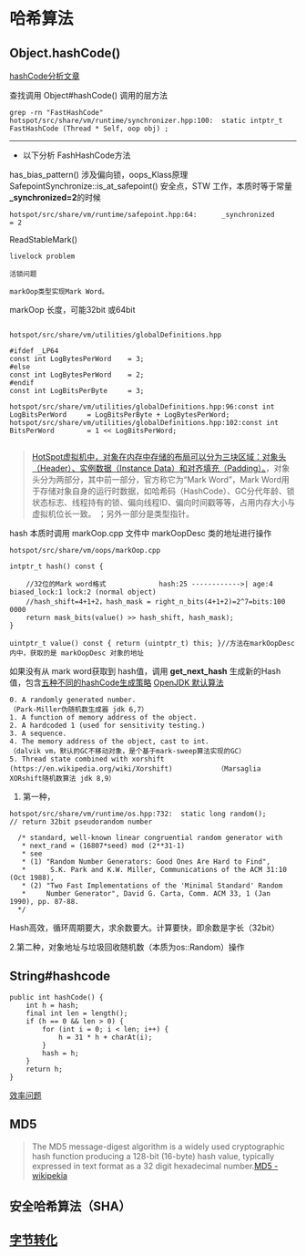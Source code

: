 # 哈希算法
## Object.hashCode()

[hashCode分析文章](https://srvaroa.github.io/jvm/java/openjdk/biased-locking/2017/01/30/hashCode.html)

查找调用 Object#hashCode() 调用的层方法
```
grep -rn "FastHashCode"
hotspot/src/share/vm/runtime/synchronizer.hpp:100:  static intptr_t FastHashCode (Thread * Self, oop obj) ;

```

---
- 以下分析 FashHashCode方法
  
has_bias_pattern() 涉及偏向锁，oops_Klass原理
SafepointSynchronize::is_at_safepoint() 安全点，STW 工作，本质时等于常量 **_synchronized=2**的时候
```
hotspot/src/share/vm/runtime/safepoint.hpp:64:      _synchronized     = 2 
```

ReadStableMark()
```
livelock problem

活锁问题

```

```
markOop类型实现Mark Word。

```
markOop 长度，可能32bit 或64bit
```

hotspot/src/share/vm/utilities/globalDefinitions.hpp

#ifdef _LP64
const int LogBytesPerWord    = 3;
#else
const int LogBytesPerWord    = 2;
#endif
const int LogBitsPerByte     = 3;

hotspot/src/share/vm/utilities/globalDefinitions.hpp:96:const int LogBitsPerWord     = LogBitsPerByte + LogBytesPerWord;
hotspot/src/share/vm/utilities/globalDefinitions.hpp:102:const int BitsPerWord        = 1 << LogBitsPerWord;


```
> [HotSpot虚拟机中，对象在内存中存储的布局可以分为三块区域：对象头（Header）、实例数据（Instance Data）和对齐填充（Padding）。](https://blog.csdn.net/zhoufanyang_china/article/details/54601311)，对象头分为两部分，其中前一部分，官方称它为“Mark Word”，Mark Word用于存储对象自身的运行时数据，如哈希码（HashCode）、GC分代年龄、锁状态标志、线程持有的锁、偏向线程ID、偏向时间戳等等，占用内存大小与虚拟机位长一致。
；另外一部分是类型指针。


hash 本质时调用 markOop.cpp  文件中 markOopDesc 类的地址进行操作
```
hotspot/src/share/vm/oops/markOop.cpp

intptr_t hash() const {

    //32位的Mark word格式             hash:25 ------------>| age:4    biased_lock:1 lock:2 (normal object)
    //hash_shift=4+1+2，hash_mask = right_n_bits(4+1+2)=2^7=bits:100 0000
    return mask_bits(value() >> hash_shift, hash_mask);
}
  
uintptr_t value() const { return (uintptr_t) this; }//方法在markOopDesc内中，获取的是 markOopDesc 对象的地址
```

如果没有从 mark word获取到 hash值，调用 **get_next_hash** 生成新的Hash值，包含[五种不同的hashCode生成策略](https://blog.csdn.net/topc2000/article/details/79454064?utm_source=blogxgwz6)
[OpenJDK 默认算法](https://srvaroa.github.io/jvm/java/openjdk/biased-locking/2017/01/30/hashCode.html)
```
0. A randomly generated number.                                                         （Park-Miller伪随机数生成器 jdk 6,7）
1. A function of memory address of the object.
2. A hardcoded 1 (used for sensitivity testing.)
3. A sequence.
4. The memory address of the object, cast to int.                                        （dalvik vm，默认的GC不移动对象，是个基于mark-sweep算法实现的GC）
5. Thread state combined with xorshift (https://en.wikipedia.org/wiki/Xorshift)           （Marsaglia XORshift随机数算法 jdk 8,9）
```
1. 第一种，
```
hotspot/src/share/vm/runtime/os.hpp:732:  static long random();                    // return 32bit pseudorandom number

  /* standard, well-known linear congruential random generator with
   * next_rand = (16807*seed) mod (2**31-1)
   * see
   * (1) "Random Number Generators: Good Ones Are Hard to Find",
   *      S.K. Park and K.W. Miller, Communications of the ACM 31:10 (Oct 1988),
   * (2) "Two Fast Implementations of the 'Minimal Standard' Random
   *     Number Generator", David G. Carta, Comm. ACM 33, 1 (Jan 1990), pp. 87-88.
  */
```

Hash高效，循环周期要大，求余数要大。计算要快，即余数是字长（32bit）

2.第二种，对象地址与垃圾回收随机数（本质为os::Random）操作
## String#hashcode
```
public int hashCode() {
    int h = hash;
    final int len = length();
    if (h == 0 && len > 0) {
        for (int i = 0; i < len; i++) {
            h = 31 * h + charAt(i);
        }
        hash = h;
    }
    return h;
}
```
[效率问题](https://blog.csdn.net/steveguoshao/article/details/12576849)

## MD5
> The MD5 message-digest algorithm is a widely used cryptographic hash function producing a 128-bit (16-byte) hash value, typically expressed in text format as a 32 digit hexadecimal number.[MD5 - wikipekia](https://en.wikipedia.org/wiki/MD5)

## 安全哈希算法（SHA）

## [字节转化](http://atool.org/hexconvert.php)